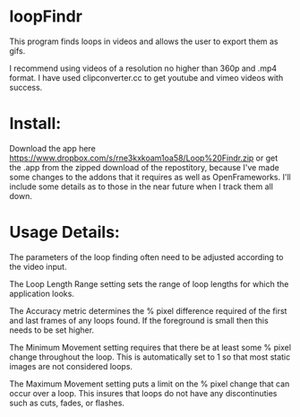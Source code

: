 loopFindr
=========

This program finds loops in videos and allows the user to export them as gifs. 

I recommend using videos of a resolution no higher than 360p and .mp4 format. 
I have used clipconverter.cc to get youtube and vimeo videos with success.


Install:
=========
Download the app here https://www.dropbox.com/s/rne3kxkoam1oa58/Loop%20Findr.zip or get the .app from the zipped download of the repostitory, because I've made some changes to the addons that it requires as well as OpenFrameworks. I'll include some details as to those in the near future when I track them all down.


Usage Details:
=========
The parameters of the loop finding often need to be adjusted according to the video input.

The Loop Length Range setting sets the range of loop lengths for which the application looks.  

The Accuracy metric determines the % pixel difference required of the first and last frames of any loops found.
If the foreground is small then this needs to be set higher.

The Minimum Movement setting requires that there be at least some % pixel change throughout the loop.
This is automatically set to 1 so that most static images are not considered loops.

The Maximum Movement setting puts a limit on the % pixel change that can occur over a loop. 
This insures that loops do not have any discontinuties such as cuts, fades, or flashes.

